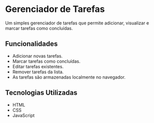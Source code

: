 # Gerenciador de Tarefas

Um simples gerenciador de tarefas que permite adicionar, visualizar e marcar tarefas como concluídas.

## Funcionalidades

- Adicionar novas tarefas.
- Marcar tarefas como concluídas.
- Editar tarefas existentes.
- Remover tarefas da lista.
- As tarefas são armazenadas localmente no navegador.

## Tecnologias Utilizadas

- HTML
- CSS
- JavaScript
